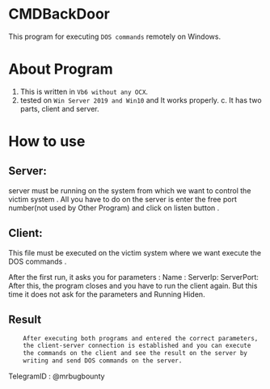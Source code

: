 # CMDBackDoor
This program for executing `DOS commands` remotely on Windows.

# About Program

1. This is written in `Vb6 without any OCX`.
2. tested on `Win Server 2019 and Win10` and It works properly.
c. It has two parts, client and server.

  
# How to use
## Server:
server must be running on the system from which we want to control the victim system .
All you have to do on the server is enter the free port number(not used by Other Program) and click on listen button .

## Client:
This file must be executed on the victim system where we want execute the DOS commands .

After the first run, it asks you for parameters :
Name : <Name show in Server File>
ServerIp: <The system Ip in which we run the server >
ServerPort: <The port number we entered on the server >
After this, the program closes and you have to run the client again. But this time it does not ask for the parameters and Running Hiden. 

## Result
```bash
	After executing both programs and entered the correct parameters,
	the client-server connection is established and you can execute
	the commands on the client and see the result on the server by 
	writing and send DOS commands on the server. 
```
TelegramID : @mrbugbounty	
